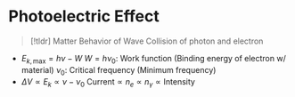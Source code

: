 # Photoelectric Effect

> [!tldr] Matter Behavior of Wave
> Collision of photon and electron

- $E_{k,\text{max}}=h\nu-W$
  $W=h\nu_0$: Work function (Binding energy of electron w/ material)
  $\nu_0$: Critical frequency (Minimum frequency)
- $\Delta V \propto E_{k}\propto\nu-\nu_0$
  $\text{Current} \propto n_{e}\propto n_{\gamma} \propto \text{Intensity}$
